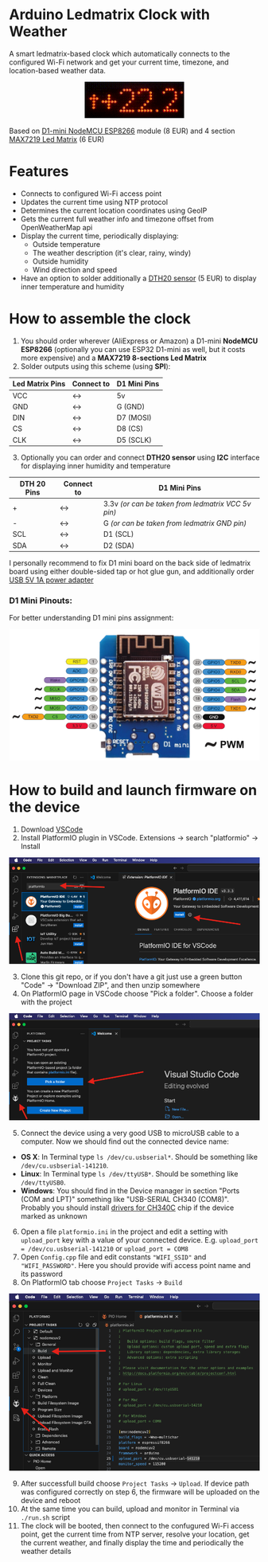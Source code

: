 # Arduino Ledmatrix Clock with Weather

A smart ledmatrix-based clock which automatically connects to the configured Wi-Fi network and get your current time, timezone, and location-based weather data.

<p align="center">
  <img src="https://github.com/bingosoft/arduino-ledmatrix-clock/blob/master/images/clock.gif?raw=true" alt="Arduino Ledmatrix Clock with Weather"/>
</p>

Based on [D1-mini NodeMCU ESP8266](https://www.amazon.de/-/en/dp/B08BTYHJM1) module (8 EUR) and 4 section [MAX7219 Led Matrix](https://www.amazon.de/-/en/dp/B099F3412P) (6 EUR)

# Features

- Connects to configured Wi-Fi access point
- Updates the current time using NTP protocol
- Determines the current location coordinates using GeoIP
- Gets the current full weather info and timezone offset from OpenWeatherMap api
- Display the current time, periodically displaying:
    - Outside temperature
    - The weather description (it's clear, rainy, windy)
    - Outside humidity
    - Wind direction and speed
- Have an option to solder additionally a [DTH20 sensor](https://www.amazon.de/-/en/dp/B0BP7KCX2Q) (5 EUR) to display inner temperature and humidity

# How to assemble the clock

1. You should order wherever (AliExpress or Amazon) a D1-mini **NodeMCU ESP8266** (optionally you can use ESP32 D1-mini as well, but it costs more expensive) and a **MAX7219 8-sections Led Matrix**
2. Solder outputs using this scheme (using **SPI**):

|Led Matrix Pins |Connect to|D1 Mini Pins|
|---|---|---|
|VCC|<->|5v|
|GND|<->|G (GND)|
|DIN|<->|D7 (MOSI)|
|CS|<->|D8 (CS)|
|CLK|<->|D5 (SCLK)|

3. Optionally you can order and connect **DTH20 sensor** using **I2C** interface for displaying inner humidity and temperature

|DTH 20 Pins |Connect to|D1 Mini Pins|
|---|---|---|
|+|<->|3.3v *(or can be taken from ledmatrix VCC 5v pin)*|
|-|<->|G *(or can be taken from ledmatrix GND pin)*|
|SCL|<->|D1 (SCL)|
|SDA|<->|D2 (SDA)|

I personally recommend to fix D1 mini board on the back side of ledmatrix board using either double-sided tap or hot glue gun, and additionally order [USB 5V 1A power adapter](https://www.amazon.de/-/en/dp/B0874VGP2S)

### D1 Mini Pinouts:

For better understanding D1 mini pins assignment:

![Pinouts](images/ESP8266-d1-mini-pinout.png)

# How to build and launch firmware on the device

1. Download [VSCode](https://code.visualstudio.com/)
2. Install PlatformIO plugin in VSCode. Extensions -> search "platformio" -> Install

![Platformio](images/platformio.png)

3. Clone this git repo, or if you don't have a git just use a green button "Code" -> "Download ZIP", and then unzip somewhere
4. On PlatformIO page in VSCode choose "Pick a folder". Choose a folder with the project

![Open the project](images/open_project.png)

5. Connect the device using a very good USB to microUSB cable to a computer. Now we should find out the connected device name:
  - **OS X**: In Terminal type `ls /dev/cu.usbserial*`. Should be something like `/dev/cu.usbserial-141210`.
  - **Linux**: In Terminal type `ls /dev/ttyUSB*`. Should be something like `/dev/ttyUSB0`.
  - **Windows**: You should find in the Device manager in section "Ports (COM and LPT)" something like "USB-SERIAL  CH340 (COM8)". Probably you should install [drivers for CH340C](https://sparks.gogo.co.nz/ch340.html) chip if the device marked as unknown
6. Open a file `platformio.ini` in the project and edit a setting with `upload_port` key with a value of your connected device. E.g. `upload_port = /dev/cu.usbserial-141210` or `upload_port = COM8`
7. Open `Config.cpp` file and edit constants `"WIFI_SSID"` and `"WIFI_PASSWORD"`. Here you should provide wifi access point name and its password
8. On PlatformIO tab choose `Project Tasks` -> `Build`

![Build the project](images/build.png)

9. After successfull build choose `Project Tasks` -> `Upload`. If device path was configured correctly on step 6, the firmware will be uploaded on the device and reboot
10. At the same time you can build, upload and monitor in Terminal via `./run.sh` script
12. The clock will be booted, then connect to the confugured Wi-Fi access point, get the current time from NTP server, resolve your location, get the current weather, and finally display the time and periodically the weather details

